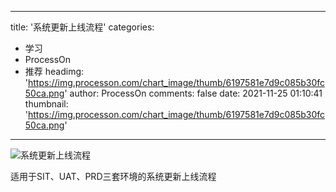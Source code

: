
---
title: '系统更新上线流程'
categories: 
 - 学习
 - ProcessOn
 - 推荐
headimg: 'https://img.processon.com/chart_image/thumb/6197581e7d9c085b30fc50ca.png'
author: ProcessOn
comments: false
date: 2021-11-25 01:10:41
thumbnail: 'https://img.processon.com/chart_image/thumb/6197581e7d9c085b30fc50ca.png'
---

<div>   
<img class="thumb" alt="系统更新上线流程" src="https://img.processon.com/chart_image/thumb/6197581e7d9c085b30fc50ca.png" referrerpolicy="no-referrer">
<p>适用于SIT、UAT、PRD三套环境的系统更新上线流程</p>  
</div>
            